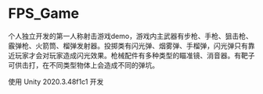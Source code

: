 # FPS_Game
个人独立开发的第一人称射击游戏demo，游戏内主武器有步枪、手枪、狙击枪、霰弹枪、火箭筒、榴弹发射器。投掷类有闪光弹、烟雾弹、手榴弹，闪光弹只有靠近玩家才会对玩家造成闪光效果。枪械配件有多种类型的瞄准镜、消音器。有靶子可供击打，在不同类型物体上会造成不同的弹坑。

使用 Unity 2020.3.48f1c1 开发
